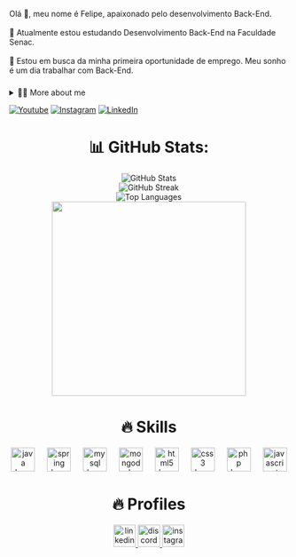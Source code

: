 <p align="left">Olá 👋, meu nome é Felipe, apaixonado pelo desenvolvimento Back-End.<br><br>🌱 Atualmente estou estudando Desenvolvimento Back-End na Faculdade Senac.<br>  <br>🔭 Estou em busca da minha primeira oportunidade de emprego. Meu sonho é um dia trabalhar com Back-End.</p>

###
<details>
  <summary>👨‍💻 More about me</summary>
Tenho 24 anos e atualmente moro no Brasil. Tenho experiência com SQL, MySQL, MongDB, Java, Spring Boot e PHP, sao as ferramentas que estou me aprofundando diariamente para meu aprendizado em desenvolvimento Back-End. Estudo cursos por fora da Faculdade para procurar desenvolver mais minhas habilidades como criatividade e comunicação.
  
<br>⚡Gosto de ler, seja um bom livro, mangá ou quadrinhos, além de assistir filmes e jogar! Acredito que nossos interesses pessoais contribuem para uma percepção mais apurada das coisas e para a <br>resolução de problemas. </br>
</details>

<!-- Links -->
[![Youtube](https://img.shields.io/badge/YouTube-FF0000?style=for-the-badge&logo=youtube&logoColor=white)](https://www.youtube.com/channel/UC177sCc63-aazx2T3n1LGWg)
[![Instagram](https://img.shields.io/badge/Instagram-E4405F?style=for-the-badge&logo=instagram&logoColor=white)](https://www.instagram.com/xfelipevx/)
[![LinkedIn](https://img.shields.io/badge/LinkedIn-0077B5?style=for-the-badge&logo=linkedin&logoColor=white)](www.linkedin.com/in/felipesalaberrydevv)



<div align="center">
  <h1 >  📊 GitHub Stats: </h1>
  <img src="https://github-readme-stats.vercel.app/api?username=DEVsalaberry&theme=dark&hide_border=false&include_all_commits=false&count_private=true" alt="GitHub Stats">
  <br>
  <img src="https://github-readme-streak-stats.herokuapp.com/?user=DEVsalaberry&theme=dark&hide_border=false" alt="GitHub Streak">
  <br>
  <img src="https://github-readme-stats.vercel.app/api/top-langs/?username=DEVsalaberry&theme=dark&hide_border=false&include_all_commits=false&count_private=true&layout=compact" alt="Top Languages">
</div>




<div align="center">
  <img height="350" src="https://steamuserimages-a.akamaihd.net/ugc/1625227428611536525/3431216C90FB534D60CE0470541C44941F9770F8/?imw=365&imh=205&ima=fit&impolicy=Letterbox&imcolor=%23000000&letterbox=true"  />
</div>

###

<div align="left">
</div>

<div align="center">
  <h1 >🔥 Skills </h1>
  <img src="https://cdn.jsdelivr.net/gh/devicons/devicon/icons/java/java-original.svg" height="43" alt="java logo"  />
  <img width="14" />
  <img src="https://cdn.jsdelivr.net/gh/devicons/devicon/icons/spring/spring-original.svg" height="43" alt="spring logo"  />
  <img width="14" />
  <img src="https://cdn.jsdelivr.net/gh/devicons/devicon/icons/mysql/mysql-original.svg" height="43" alt="mysql logo"  />
  <img width="14" />
  <img src="https://cdn.jsdelivr.net/gh/devicons/devicon/icons/mongodb/mongodb-original.svg" height="43" alt="mongodb logo"  />
  <img width="14" />
  <img src="https://cdn.jsdelivr.net/gh/devicons/devicon/icons/html5/html5-original.svg" height="43" alt="html5 logo"  />
  <img width="14" />
  <img src="https://cdn.jsdelivr.net/gh/devicons/devicon/icons/css3/css3-original.svg" height="43" alt="css3 logo"  />
  <img width="14" />
  <img src="https://cdn.jsdelivr.net/gh/devicons/devicon/icons/php/php-original.svg" height="43" alt="php logo"  />
  <img width="14" />
  <img src="https://cdn.jsdelivr.net/gh/devicons/devicon/icons/javascript/javascript-original.svg" height="43" alt="javascript logo"  />
</div>



<div align="center">
  <h1 >🔥 Profiles </h1>
  <a href="www.linkedin.com/in/felipesalaberrydevv" target="_blank">
    <img src="https://img.shields.io/static/v1?message=LinkedIn&logo=linkedin&label=&color=0077B5&logoColor=white&labelColor=&style=for-the-badge" height="40" alt="linkedin logo"  />
  </a>
  <a href="zen.exe_" target="_blank">
    <img src="https://img.shields.io/static/v1?message=Discord&logo=discord&label=&color=7289DA&logoColor=white&labelColor=&style=for-the-badge" height="40" alt="discord logo"  />
  </a>
  <a href="https://www.instagram.com/xfelipevx/" target="_blank">
    <img src="https://img.shields.io/static/v1?message=Instagram&logo=instagram&label=&color=E4405F&logoColor=white&labelColor=&style=for-the-badge" height="40" alt="instagram logo"  />
  </a>
</div>
